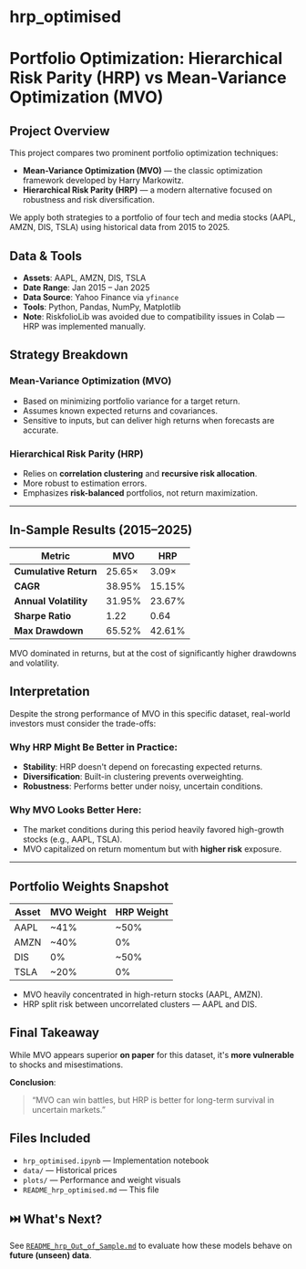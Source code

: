 # hrp_optimised
# Portfolio Optimization: Hierarchical Risk Parity (HRP) vs Mean-Variance Optimization (MVO)

## Project Overview

This project compares two prominent portfolio optimization techniques:

- **Mean-Variance Optimization (MVO)** — the classic optimization framework developed by Harry Markowitz.
- **Hierarchical Risk Parity (HRP)** — a modern alternative focused on robustness and risk diversification.

We apply both strategies to a portfolio of four tech and media stocks (AAPL, AMZN, DIS, TSLA) using historical data from 2015 to 2025.



## Data & Tools

- **Assets**: AAPL, AMZN, DIS, TSLA  
- **Date Range**: Jan 2015 – Jan 2025  
- **Data Source**: Yahoo Finance via `yfinance`  
- **Tools**: Python, Pandas, NumPy, Matplotlib  
- **Note**: RiskfolioLib was avoided due to compatibility issues in Colab — HRP was implemented manually.



## Strategy Breakdown

### Mean-Variance Optimization (MVO)

- Based on minimizing portfolio variance for a target return.
- Assumes known expected returns and covariances.
- Sensitive to inputs, but can deliver high returns when forecasts are accurate.

### Hierarchical Risk Parity (HRP)

- Relies on **correlation clustering** and **recursive risk allocation**.
- More robust to estimation errors.
- Emphasizes **risk-balanced** portfolios, not return maximization.

---

## In-Sample Results (2015–2025)


| Metric                | MVO        | HRP        |
|-----------------------|------------|------------|
| **Cumulative Return** | 25.65×      | 3.09×       |
| **CAGR**              | 38.95%      | 15.15%      |
| **Annual Volatility** | 31.95%      | 23.67%      |
| **Sharpe Ratio**      | 1.22        | 0.64        |
| **Max Drawdown**      | 65.52%      | 42.61%      |

 MVO dominated in returns, but at the cost of significantly higher drawdowns and volatility.



## Interpretation

Despite the strong performance of MVO in this specific dataset, real-world investors must consider the trade-offs:

### Why HRP Might Be Better in Practice:

- **Stability**: HRP doesn't depend on forecasting expected returns.
- **Diversification**: Built-in clustering prevents overweighting.
- **Robustness**: Performs better under noisy, uncertain conditions.

### Why MVO Looks Better Here:

- The market conditions during this period heavily favored high-growth stocks (e.g., AAPL, TSLA).
- MVO capitalized on return momentum but with **higher risk** exposure.

---

## Portfolio Weights Snapshot

| Asset | MVO Weight | HRP Weight |
|-------|------------|------------|
| AAPL  | ~41%       | ~50%       |
| AMZN  | ~40%       | 0%         |
| DIS   | 0%         | ~50%       |
| TSLA  | ~20%       | 0%         |

- MVO heavily concentrated in high-return stocks (AAPL, AMZN).
- HRP split risk between uncorrelated clusters — AAPL and DIS.



## Final Takeaway

While MVO appears superior **on paper** for this dataset, it's **more vulnerable** to shocks and misestimations.

 **Conclusion**:  
> “MVO can win battles, but HRP is better for long-term survival in uncertain markets.”



## Files Included

- `hrp_optimised.ipynb` — Implementation notebook  
- `data/` — Historical prices  
- `plots/` — Performance and weight visuals  
- `README_hrp_optimised.md` — This file


## ⏭️ What's Next?

See [`README_hrp_Out_of_Sample.md`](README_hrp_Out_of_Sample.md) to evaluate how these models behave on **future (unseen) data**.
